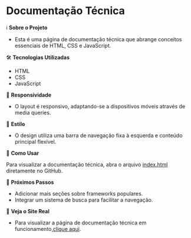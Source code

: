 # Documentação Técnica

ℹ️ **Sobre o Projeto**

- Esta é uma página de documentação técnica que abrange conceitos essenciais de HTML, CSS e JavaScript.

🛠️ **Tecnologias Utilizadas**

- HTML
- CSS
- JavaScript

📱 **Responsividade**

- O layout é responsivo, adaptando-se a dispositivos móveis através de media queries.

🎨 **Estilo**

- O design utiliza uma barra de navegação fixa à esquerda e conteúdo principal flexível.

📝 **Como Usar**

Para visualizar a documentação técnica, abra o arquivo [index.html](https://github.com/weyllerluiz/documentacao-tecnica/blob/main/index.html) diretamente no GitHub.

🚀 **Próximos Passos**

- Adicionar mais seções sobre frameworks populares.
- Integrar um sistema de busca para facilitar a navegação.

🔗 **Veja o Site Real**

- Para visualizar a página de documentação técnica em funcionamento,[clique aqui](https://weyllerluiz.github.io/documentacao-tecnica/).
